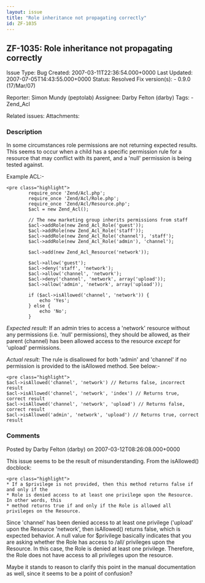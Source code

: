 ```yaml
---
layout: issue
title: "Role inheritance not propagating correctly"
id: ZF-1035
---
```


ZF-1035: Role inheritance not propagating correctly
---------------------------------------------------

 Issue Type: Bug Created: 2007-03-11T22:36:54.000+0000 Last Updated: 2007-07-05T14:43:55.000+0000 Status: Resolved Fix version(s): - 0.9.0 (17/Mar/07)
 
 Reporter:  Simon Mundy (peptolab)  Assignee:  Darby Felton (darby)  Tags: - Zend\_Acl
 
 Related issues: 
 Attachments: 
### Description

In some circumstances role permissions are not returning expected results. This seems to occur when a child has a specific permission rule for a resource that may conflict with its parent, and a 'null' permission is being tested against.

Example ACL:-

 
    <pre class="highlight">
            require_once 'Zend/Acl.php';
            require_once 'Zend/Acl/Role.php';
            require_once 'Zend/Acl/Resource.php';
            $acl = new Zend_Acl();
    
            // The new marketing group inherits permissions from staff
            $acl->addRole(new Zend_Acl_Role('guest'));
            $acl->addRole(new Zend_Acl_Role('staff'));
            $acl->addRole(new Zend_Acl_Role('channel'), 'staff');
            $acl->addRole(new Zend_Acl_Role('admin'), 'channel');
            
            $acl->add(new Zend_Acl_Resource('network'));
            
            $acl->allow('guest');
            $acl->deny('staff', 'network');
            $acl->allow('channel', 'network');
            $acl->deny('channel', 'network', array('upload'));
            $acl->allow('admin', 'network', array('upload'));
            
            if ($acl->isAllowed('channel', 'network')) {
                echo 'Yes';
            } else {
                echo 'No';
            }


_Expected result:_ If an admin tries to access a 'network' resource without any permissions (i.e. 'null' permissions), they should be allowed, as their parent (channel) has been allowed access to the resource _except_ for 'upload' permissions.

_Actual result:_ The rule is disallowed for both 'admin' and 'channel' if no permission is provided to the isAllowed method. See below:-

 
    <pre class="highlight">
    $acl->isAllowed('channel', 'network') // Returns false, incorrect result
    $acl->isAllowed('channel', 'network', 'index') // Returns true, correct result
    $acl->isAllowed('channel', 'network', 'upload') // Returns false, correct result
    $acl->isAllowed('admin', 'network', 'upload') // Returns true, correct result


 

 

### Comments

Posted by Darby Felton (darby) on 2007-03-12T08:26:08.000+0000

This issue seems to be the result of misunderstanding. From the isAllowed() docblock:

 
    <pre class="highlight">
    * If a $privilege is not provided, then this method returns false if and only if the
    * Role is denied access to at least one privilege upon the Resource. In other words, this
    * method returns true if and only if the Role is allowed all privileges on the Resource.


Since 'channel' has been denied access to at least one privilege ('upload' upon the Resource 'network', then isAllowed() returns false, which is expected behavior. A null value for $privilege basically indicates that you are asking whether the Role has access to /all/ privileges upon the Resource. In this case, the Role is denied at least one privilege. Therefore, the Role does not have access to all privileges upon the resource.

Maybe it stands to reason to clarify this point in the manual documentation as well, since it seems to be a point of confusion?

 

 
